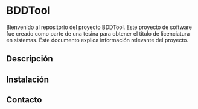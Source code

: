 # BDDTool
Bienvenido al repositorio del proyecto BDDTool. Este proyecto de software fue creado como parte de una tesina para obtener el título de licenciatura en sistemas. Este documento explica información relevante del proyecto.

## Descripción



## Instalación

## Contacto